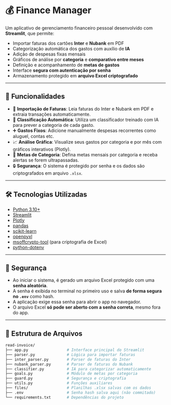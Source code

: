 # 💰 Finance Manager

Um aplicativo de gerenciamento financeiro pessoal desenvolvido com **Streamlit**, que permite:

- Importar faturas dos cartões **Inter** e **Nubank** em PDF
- Categorização automática dos gastos com auxílio de **IA**
- Adição de despesas fixas mensais
- Gráficos de análise por **categoria** e **comparativo entre meses**
- Definição e acompanhamento de **metas de gastos**
- Interface **segura com autenticação por senha**
- Armazenamento protegido em **arquivo Excel criptografado**

---

## 🚀 Funcionalidades

- 📂 **Importação de Faturas**: Leia faturas do Inter e Nubank em PDF e extraia transações automaticamente.
- 🤖 **Classificação Automática**: Utiliza um classificador treinado com IA para prever a categoria de cada gasto.
- ➕ **Gastos Fixos**: Adicione manualmente despesas recorrentes como aluguel, contas etc.
- 📈 **Análise Gráfica**: Visualize seus gastos por categoria e por mês com gráficos interativos (Plotly).
- 🎯 **Metas de Categoria**: Defina metas mensais por categoria e receba alertas se forem ultrapassadas.
- 🔒 **Segurança**: O sistema é protegido por senha e os dados são criptografados em arquivo `.xlsx`.

---

## 🛠️ Tecnologias Utilizadas

- [Python 3.10+](https://www.python.org/)
- [Streamlit](https://streamlit.io/)
- [Plotly](https://plotly.com/python/)
- [pandas](https://pandas.pydata.org/)
- [scikit-learn](https://scikit-learn.org/)
- [openpyxl](https://openpyxl.readthedocs.io/)
- [msoffcrypto-tool](https://github.com/nolze/msoffcrypto-tool) (para criptografia de Excel)
- [python-dotenv](https://pypi.org/project/python-dotenv/)

---

## 🔐 Segurança

- Ao iniciar o sistema, é gerado um arquivo Excel protegido com uma **senha aleatória**.
- A senha é exibida no terminal no primeiro uso e salva **de forma segura no `.env`** como hash.
- A aplicação exige essa senha para abrir o app no navegador.
- O arquivo Excel **só pode ser aberto com a senha correta**, mesmo fora do app.

---

## 📁 Estrutura de Arquivos

```bash
read-invoice/
├── app.py                 # Interface principal do Streamlit
├── parser.py              # Lógica para importar faturas
├── inter_parser.py        # Parser de faturas do Inter
├── nubank_parser.py       # Parser de faturas do Nubank
├── classifier.py          # IA para categorizar automaticamente
├── goals.py               # Módulo de metas por categoria
├── guard.py               # Segurança e criptografia
├── utils.py               # Funções auxiliares
├── files/                 # Planilhas .xlsx salvas com os dados
├── .env                   # Senha hash salva aqui (não commitado)
└── requirements.txt       # Dependências do projeto
```
